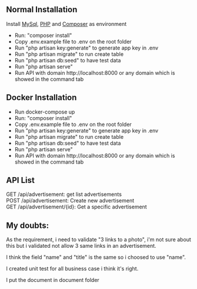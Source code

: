 ## Normal Installation

Install [MySql](https://www.mysql.com/), [PHP](https://www.php.net/) and [Composer](https://getcomposer.org/) as environment <br>
- Run: "composer install"<br>
- Copy .env.example file to .env on the root folder<br>
- Run "php artisan key:generate" to generate app key in .env <br>
- Run "php artisan migrate" to run create table <br>
- Run "php artisan db:seed" to have test data<br>
- Run "php artisan serve"<br>
- Run API with domain http://localhost:8000 or any domain which is showed in the command tab
## Docker Installation
- Run docker-compose up
- Run: "composer install"<br>
- Copy .env.example file to .env on the root folder<br>
- Run "php artisan key:generate" to generate app key in .env <br>
- Run "php artisan migrate" to run create table <br>
- Run "php artisan db:seed" to have test data<br>
- Run "php artisan serve"<br>
- Run API with domain http://localhost:8000 or any domain which is showed in the command tab

## API List
GET /api/advertisement: get list advertisements<br>
POST /api/advertisement: Create new advertisement<br>
GET /api/advertisement/{id}: Get a specific advertisement<br>

## My doubts:
As the requirement, i need to validate "3 links to a photo", 
i'm not sure about this but i validated not allow 3 same links in an advertisement.

I think the field "name" and "title" is the same so i choosed to use "name".

I created unit test for all business case i think it's right.

I put the document in document folder
